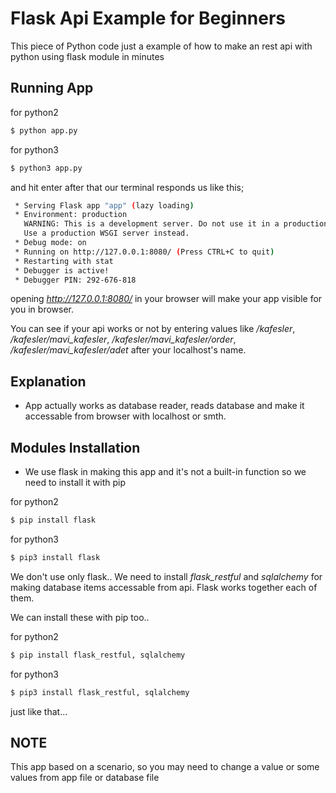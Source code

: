 # Flask Api Example for Beginners

This piece of Python code just a example of how to make an rest api with python using flask module in minutes

## Running App
for python2

```sh
$ python app.py
```

for python3

```sh
$ python3 app.py
```


and hit enter after that our terminal responds us like this;


```sh
 * Serving Flask app "app" (lazy loading)
 * Environment: production
   WARNING: This is a development server. Do not use it in a production deployment.
   Use a production WSGI server instead.
 * Debug mode: on
 * Running on http://127.0.0.1:8080/ (Press CTRL+C to quit)
 * Restarting with stat
 * Debugger is active!
 * Debugger PIN: 292-676-818
```

opening *http://127.0.0.1:8080/* in your browser will make your app visible for you in browser.

You can see if your api works or not by entering values like */kafesler*, */kafesler/mavi_kafesler*, */kafesler/mavi_kafesler/order*, */kafesler/mavi_kafesler/adet* after your localhost's name.


## Explanation

- App actually works as database reader, reads database and make it accessable from browser with localhost or smth.

## Modules Installation

- We use flask in making this app and it's not a built-in function so we need to install it with pip

for python2

```sh
$ pip install flask
```


for python3

```sh
$ pip3 install flask
```



We don't use only flask.. We need to install *flask_restful* and *sqlalchemy* for making database items accessable from api. Flask works together each of them.

We can install these with pip too..

for python2

```sh
$ pip install flask_restful, sqlalchemy
```

for python3

```sh
$ pip3 install flask_restful, sqlalchemy
```

just like that...

## NOTE
This app based on a scenario, so you may need to change a value or some values from app file or database file
